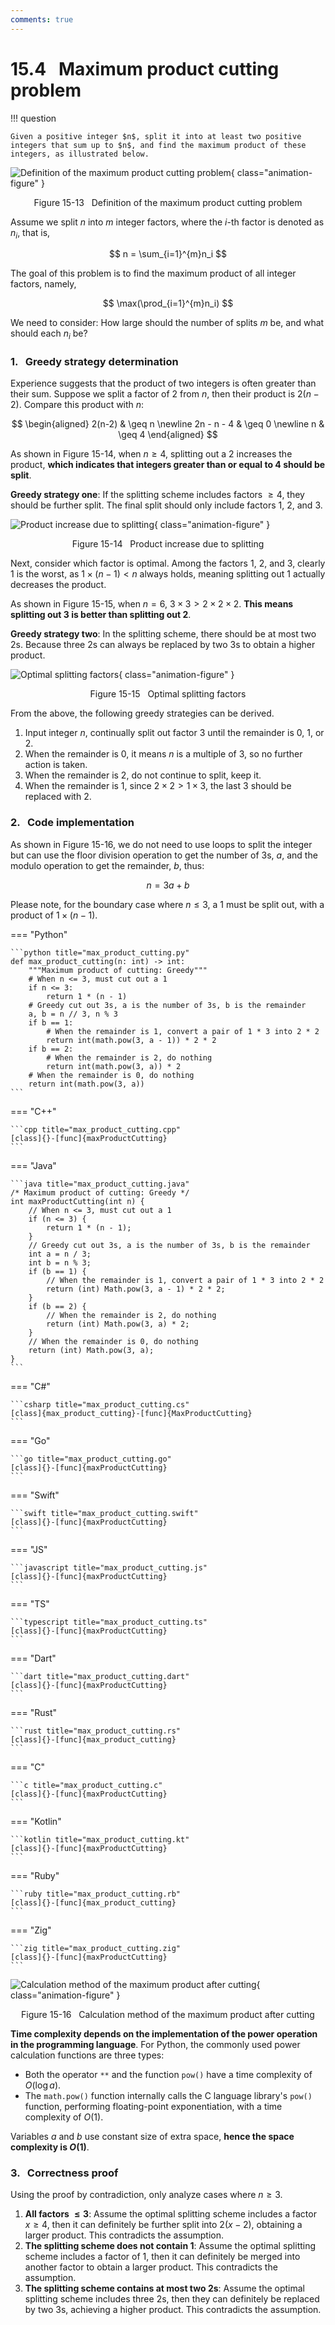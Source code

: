 ```yaml
---
comments: true
---
```


# 15.4 &nbsp; Maximum product cutting problem

!!! question

    Given a positive integer $n$, split it into at least two positive integers that sum up to $n$, and find the maximum product of these integers, as illustrated below.

![Definition of the maximum product cutting problem](max_product_cutting_problem.assets/max_product_cutting_definition.png){ class="animation-figure" }

<p align="center"> Figure 15-13 &nbsp; Definition of the maximum product cutting problem </p>

Assume we split $n$ into $m$ integer factors, where the $i$-th factor is denoted as $n_i$, that is,

$$
n = \sum_{i=1}^{m}n_i
$$

The goal of this problem is to find the maximum product of all integer factors, namely,

$$
\max(\prod_{i=1}^{m}n_i)
$$

We need to consider: How large should the number of splits $m$ be, and what should each $n_i$ be?

### 1. &nbsp; Greedy strategy determination

Experience suggests that the product of two integers is often greater than their sum. Suppose we split a factor of $2$ from $n$, then their product is $2(n-2)$. Compare this product with $n$:

$$
\begin{aligned}
2(n-2) & \geq n \newline
2n - n - 4 & \geq 0 \newline
n & \geq 4
\end{aligned}
$$

As shown in Figure 15-14, when $n \geq 4$, splitting out a $2$ increases the product, **which indicates that integers greater than or equal to $4$ should be split**.

**Greedy strategy one**: If the splitting scheme includes factors $\geq 4$, they should be further split. The final split should only include factors $1$, $2$, and $3$.

![Product increase due to splitting](max_product_cutting_problem.assets/max_product_cutting_greedy_infer1.png){ class="animation-figure" }

<p align="center"> Figure 15-14 &nbsp; Product increase due to splitting </p>

Next, consider which factor is optimal. Among the factors $1$, $2$, and $3$, clearly $1$ is the worst, as $1 \times (n-1) < n$ always holds, meaning splitting out $1$ actually decreases the product.

As shown in Figure 15-15, when $n = 6$, $3 \times 3 > 2 \times 2 \times 2$. **This means splitting out $3$ is better than splitting out $2$**.

**Greedy strategy two**: In the splitting scheme, there should be at most two $2$s. Because three $2$s can always be replaced by two $3$s to obtain a higher product.

![Optimal splitting factors](max_product_cutting_problem.assets/max_product_cutting_greedy_infer2.png){ class="animation-figure" }

<p align="center"> Figure 15-15 &nbsp; Optimal splitting factors </p>

From the above, the following greedy strategies can be derived.

1. Input integer $n$, continually split out factor $3$ until the remainder is $0$, $1$, or $2$.
2. When the remainder is $0$, it means $n$ is a multiple of $3$, so no further action is taken.
3. When the remainder is $2$, do not continue to split, keep it.
4. When the remainder is $1$, since $2 \times 2 > 1 \times 3$, the last $3$ should be replaced with $2$.

### 2. &nbsp; Code implementation

As shown in Figure 15-16, we do not need to use loops to split the integer but can use the floor division operation to get the number of $3$s, $a$, and the modulo operation to get the remainder, $b$, thus:

$$
n = 3a + b
$$

Please note, for the boundary case where $n \leq 3$, a $1$ must be split out, with a product of $1 \times (n - 1)$.

=== "Python"

    ```python title="max_product_cutting.py"
    def max_product_cutting(n: int) -> int:
        """Maximum product of cutting: Greedy"""
        # When n <= 3, must cut out a 1
        if n <= 3:
            return 1 * (n - 1)
        # Greedy cut out 3s, a is the number of 3s, b is the remainder
        a, b = n // 3, n % 3
        if b == 1:
            # When the remainder is 1, convert a pair of 1 * 3 into 2 * 2
            return int(math.pow(3, a - 1)) * 2 * 2
        if b == 2:
            # When the remainder is 2, do nothing
            return int(math.pow(3, a)) * 2
        # When the remainder is 0, do nothing
        return int(math.pow(3, a))
    ```

=== "C++"

    ```cpp title="max_product_cutting.cpp"
    [class]{}-[func]{maxProductCutting}
    ```

=== "Java"

    ```java title="max_product_cutting.java"
    /* Maximum product of cutting: Greedy */
    int maxProductCutting(int n) {
        // When n <= 3, must cut out a 1
        if (n <= 3) {
            return 1 * (n - 1);
        }
        // Greedy cut out 3s, a is the number of 3s, b is the remainder
        int a = n / 3;
        int b = n % 3;
        if (b == 1) {
            // When the remainder is 1, convert a pair of 1 * 3 into 2 * 2
            return (int) Math.pow(3, a - 1) * 2 * 2;
        }
        if (b == 2) {
            // When the remainder is 2, do nothing
            return (int) Math.pow(3, a) * 2;
        }
        // When the remainder is 0, do nothing
        return (int) Math.pow(3, a);
    }
    ```

=== "C#"

    ```csharp title="max_product_cutting.cs"
    [class]{max_product_cutting}-[func]{MaxProductCutting}
    ```

=== "Go"

    ```go title="max_product_cutting.go"
    [class]{}-[func]{maxProductCutting}
    ```

=== "Swift"

    ```swift title="max_product_cutting.swift"
    [class]{}-[func]{maxProductCutting}
    ```

=== "JS"

    ```javascript title="max_product_cutting.js"
    [class]{}-[func]{maxProductCutting}
    ```

=== "TS"

    ```typescript title="max_product_cutting.ts"
    [class]{}-[func]{maxProductCutting}
    ```

=== "Dart"

    ```dart title="max_product_cutting.dart"
    [class]{}-[func]{maxProductCutting}
    ```

=== "Rust"

    ```rust title="max_product_cutting.rs"
    [class]{}-[func]{max_product_cutting}
    ```

=== "C"

    ```c title="max_product_cutting.c"
    [class]{}-[func]{maxProductCutting}
    ```

=== "Kotlin"

    ```kotlin title="max_product_cutting.kt"
    [class]{}-[func]{maxProductCutting}
    ```

=== "Ruby"

    ```ruby title="max_product_cutting.rb"
    [class]{}-[func]{max_product_cutting}
    ```

=== "Zig"

    ```zig title="max_product_cutting.zig"
    [class]{}-[func]{maxProductCutting}
    ```

![Calculation method of the maximum product after cutting](max_product_cutting_problem.assets/max_product_cutting_greedy_calculation.png){ class="animation-figure" }

<p align="center"> Figure 15-16 &nbsp; Calculation method of the maximum product after cutting </p>

**Time complexity depends on the implementation of the power operation in the programming language**. For Python, the commonly used power calculation functions are three types:

- Both the operator `**` and the function `pow()` have a time complexity of $O(\log⁡ a)$.
- The `math.pow()` function internally calls the C language library's `pow()` function, performing floating-point exponentiation, with a time complexity of $O(1)$.

Variables $a$ and $b$ use constant size of extra space, **hence the space complexity is $O(1)$**.

### 3. &nbsp; Correctness proof

Using the proof by contradiction, only analyze cases where $n \geq 3$.

1. **All factors $\leq 3$**: Assume the optimal splitting scheme includes a factor $x \geq 4$, then it can definitely be further split into $2(x-2)$, obtaining a larger product. This contradicts the assumption.
2. **The splitting scheme does not contain $1$**: Assume the optimal splitting scheme includes a factor of $1$, then it can definitely be merged into another factor to obtain a larger product. This contradicts the assumption.
3. **The splitting scheme contains at most two $2$s**: Assume the optimal splitting scheme includes three $2$s, then they can definitely be replaced by two $3$s, achieving a higher product. This contradicts the assumption.
